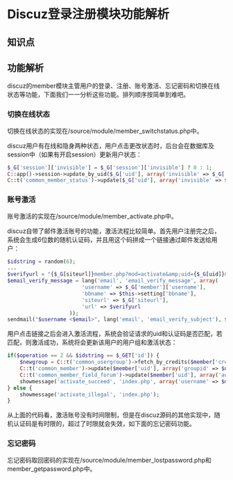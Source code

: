 # Discuz登录注册模块功能解析

## 知识点

## 功能解析

discuz的member模块主管用户的登录、注册、账号激活、忘记密码和切换在线状态等功能，下面我们一一分析这些功能。排列顺序按简单到难吧。

### 切换在线状态

切换在线状态的实现在/source/module/member\_switchstatus.php中。

discuz用户有在线和隐身两种状态，用户点击更改状态时，后台会在数据库及session中（如果有开启session）更新用户状态：

```php
$_G['session']['invisible'] = $_G['session']['invisible'] ? 0 : 1;
C::app()->session->update_by_uid($_G['uid'], array('invisible' => $_G['session']['invisible']));
C::t('common_member_status')->update($_G['uid'], array('invisible' => $_G['session']['invisible']), 'UNBUFFERED');
```

### 账号激活

账号激活的实现在/source/module/member\_activate.php中。

discuz自带了邮件激活账号的功能，激活流程比较简单。首先用户注册完之后，系统会生成6位数的随机认证码，并且用这个码拼成一个链接通过邮件发送给用户：

```php
$idstring = random(6);
...
$verifyurl = "{$_G[siteurl]}member.php?mod=activate&amp;uid={$_G[uid]}&amp;id=$idstring";
$email_verify_message = lang('email', 'email_verify_message', array(
						'username' => $_G['member']['username'],
						'bbname' => $this->setting['bbname'],
						'siteurl' => $_G['siteurl'],
						'url' => $verifyurl
					));
sendmail("$username <$email>", lang('email', 'email_verify_subject'), $email_verify_message)
```

用户点击链接之后会进入激活流程，系统会验证请求的uid和认证码是否匹配，若匹配，则激活成功，系统将会更新该用户的用户组和激活状态：

```php
if($operation == 2 && $idstring == $_GET['id']) {
	$newgroup = C::t('common_usergroup')->fetch_by_credits($member['credits']);
	C::t('common_member')->update($member['uid'], array('groupid' => $newgroup['groupid'], 'emailstatus' => '1'));
	C::t('common_member_field_forum')->update($member['uid'], array('authstr' => ''));
	showmessage('activate_succeed', 'index.php', array('username' => $member['username']));
} else {
	showmessage('activate_illegal', 'index.php');
}
```

从上面的代码看，激活账号没有时间限制，但是在discuz源码的其他实现中，随机认证码是有时限的，超过了时限就会失效，如下面的忘记密码功能。

### 忘记密码

忘记密码取回密码的实现在/source/module/member\_lostpassword.php和member\_getpassword.php中。



